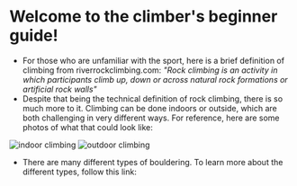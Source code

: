 # **Welcome to the climber's beginner guide!**

- For those who are unfamiliar with the sport, here is a brief definition of climbing from riverrockclimbing.com: _"Rock climbing is an activity in which participants climb up, down or across natural rock formations or artificial rock walls"_
- Despite that being the technical definition of rock climbing, there is so much more to it. Climbing can be done indoors or outside, which are both challenging in very different ways. For reference, here are some photos of what that could look like: 

![indoor climbing](https://gripped.com/wp-content/uploads/2018/04/Allex-Up-2018.jpg)
![outdoor climbing](https://outdoorgearlab-mvnab3pwrvp3t0.stackpathdns.com/photos/15/81/279616_31645_L2.jpg)

- There are many different types of bouldering. To learn more about the different types, follow this link: 

